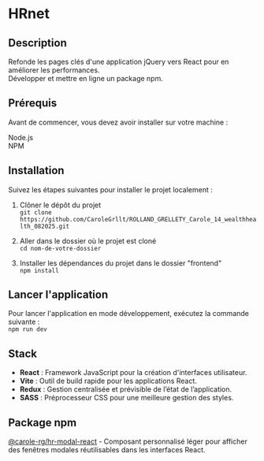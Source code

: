 # HRnet

## Description
Refonde les pages clés d'une application jQuery vers React pour en améliorer les performances.\
Développer et mettre en ligne un package npm.


## Prérequis 
Avant de commencer, vous devez avoir installer sur votre machine : 

Node.js\
NPM

## Installation
Suivez les étapes suivantes pour installer le projet localement :

1. Clôner le dépôt du projet  
`git clone https://github.com/CaroleGrllt/ROLLAND_GRELLETY_Carole_14_wealthhealth_082025.git`

2. Aller dans le dossier où le projet est cloné   
`cd nom-de-votre-dossier`

3. Installer les dépendances du projet dans le dossier "frontend"  
`npm install`

## Lancer l'application
Pour lancer l'application en mode développement, exécutez la commande suivante :\
`npm run dev`

## Stack
- **React** : Framework JavaScript pour la création d'interfaces utilisateur.
- **Vite** : Outil de build rapide pour les applications React.
- **Redux** : Gestion centralisée et prévisible de l’état de l’application.
- **SASS** : Préprocesseur CSS pour une meilleure gestion des styles.

## Package npm 
[@carole-rg/hr-modal-react](https://www.npmjs.com/package/@carole-rg/hr-modal-react) - Composant personnalisé léger pour afficher des fenêtres modales réutilisables dans les interfaces React.